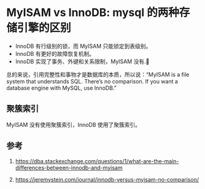 # MyISAM vs InnoDB: mysql 的两种存储引擎的区别

<!--
ID: 3fef2f3c-11a1-4e59-8ecd-a3311262ea51
Status: publish
Date: 2018-03-27T16:50:51
Modified: 2020-05-16T11:31:08
wp_id: 172
-->

* InnoDB 有行级别的锁，而 MyISAM 只能锁定到表级别。
* InnoDB 有更好的故障恢复机制。
* InnoDB 实现了事务、外键和关系限制，MyISAM 没有.

总的来说，引用完整性和事物才是数据库的本质，所以说：“MyISAM is a file system that understands SQL. There’s no comparison. If you want a database engine with MySQL, use InnoDB.”

## 聚簇索引

MyISAM 没有使用聚簇索引，InnoDB 使用了聚簇索引。

## 参考

1. https://dba.stackexchange.com/questions/1/what-are-the-main-differences-between-innodb-and-myisam

2. https://jeremystein.com/journal/innodb-versus-myisam-no-comparison/
